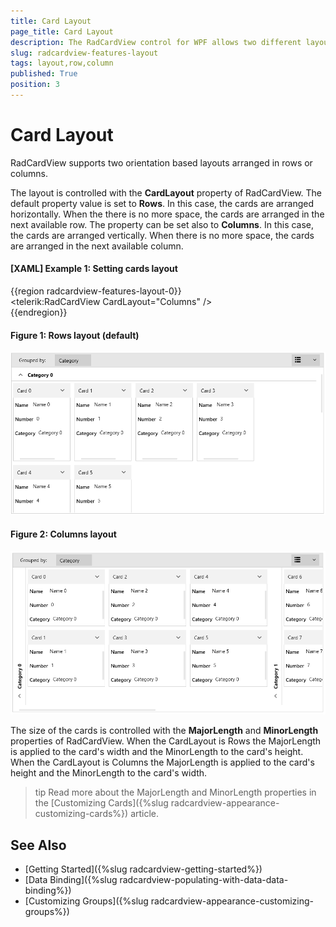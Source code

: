 ```yaml
---
title: Card Layout
page_title: Card Layout
description: The RadCardView control for WPF allows two different layout types - rows and columns based.
slug: radcardview-features-layout
tags: layout,row,column
published: True
position: 3
---
```


# Card Layout

RadCardView supports two orientation based layouts arranged in rows or columns.

The layout is controlled with the __CardLayout__ property of RadCardView. The default property value is set to __Rows__. In this case, the cards are arranged horizontally. When the there is no more space, the cards are arranged in the next available row. The property can be set also to __Columns__. In this case, the cards are arranged vertically. When there is no more space, the cards are arranged in the next available column.

#### __[XAML] Example 1: Setting cards layout__
{{region radcardview-features-layout-0}}	
	<telerik:RadCardView CardLayout="Columns" />   
{{endregion}}

#### Figure 1: Rows layout (default)
![{{ site.framework_name }} RadCardView Rows layout (default)](images/radcardview-features-card-layout-0.png)

#### Figure 2: Columns layout
![{{ site.framework_name }} RadCardView Columns layout](images/radcardview-features-card-layout-1.png)

The size of the cards is controlled with the __MajorLength__ and __MinorLength__ properties of RadCardView. When the CardLayout is Rows the MajorLength is applied to the card's width and the MinorLength to the card's height. When the CardLayout is Columns the MajorLength is applied to the card's height and the MinorLength to the card's width. 

>tip Read more about the MajorLength and MinorLength properties in the [Customizing Cards]({%slug radcardview-appearance-customizing-cards%}) article.

## See Also  
* [Getting Started]({%slug radcardview-getting-started%})
* [Data Binding]({%slug radcardview-populating-with-data-data-binding%})
* [Customizing Groups]({%slug radcardview-appearance-customizing-groups%}) 